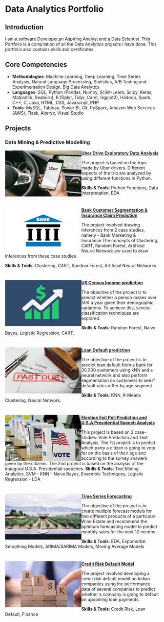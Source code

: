 # Data Analytics Portfolio 

## Introduction
I am a software Developer,an Aspiring Analyst and a Data Scientist.
This Portfolio is a compilation of all the Data Analytics projects I have done. This portfolio also contains skills and certificates. 

## Core Competencies

- **Methodologies**: Machine Learning, Deep Learning, Time Series Analysis, Natural Language Processing, Statistics, A/B Testing and Experimentation Design, Big Data Analytics
- **Languages**: SQL, Python (Pandas, Numpy, Scikit-Learn, Scipy, Keras, Matplotlib, Seaborn), R (Dplyr, Tidyr, Caret, Ggplot2), Hadoop, Spark, C++, C, Java, HTML, CSS, Javascript, PHP 
- **Tools**: MySQL, Tableau, Power BI, Git, PySpark, Amazon Web Services (AWS), Flask, Alteryx, Visual Studio

## Projects

### Data Mining & Predictive Modelling

<img align="left" width="250" height="150" src="https://github.com/hmr2899/Data-Analytics-Portfolio/blob/main/Images/uber.jpg"> **[Uber Drive Exploratory Data Analysis](https://github.com/hmr2899/Uber-EDA)**

The project is based on the trips made by Uber drivers. Different aspects of the trip are analyzed by using different functions in Python.

**Skills & Tools**: Python Functions, Data Interpretation, EDA

#

<img align="left" width="250" height="150" src="https://github.com/hmr2899/Data-Analytics-Portfolio/blob/main/Images/bank.png"> **[Bank Customer Segmentation & Insurance Claim Prediction](https://github.com/hmr2899/bank-customer-segmentation)**

The project involved drawing inferences from 2 case studies, namely - Bank Marketing & Insurance.The concepts of Clustering, CART, Random Forest, Artificial Neural Network are used to draw inferences from these case studies.

**Skills & Tools**: Clustering, CART, Random Forest, Artificial Neural Networks

#

<img align="left" width="250" height="150" src="https://github.com/hmr2899/Data-Analytics-Portfolio/blob/main/Images/income.png"> **[US Census Income prediction](https://github.com/hmr2899/us-census-income)**

The objective of the project is to predict whether a person makes over 50K a year given their demographic variations. To achieve this, several classification techniques are explored.

**Skills & Tools**: Random Forest, Naive Bayes, Logistic Regression, CART.

#

<img align="left" width="250" height="150" src="https://github.com/hmr2899/Data-Analytics-Portfolio/blob/main/Images/loan.jpg"> **[Loan Default prediction](https://github.com/hmr2899/us-census-income)**

The objective of the project is to predict loan default from a bank for 30,000 customers using kNN and a neural network and also perform segmentation on customers to see if default rates differ by age segment.

**Skills & Tools**: KNN, K-Means Clustering, Neural Network.

#

<img align="left" width="250" height="150" src="https://github.com/hmr2899/Data-Analytics-Portfolio/blob/main/Images/election.jpg"> **[Election Exit Poll Prediction and U.S.A Presidential Speech Analysis](https://github.com/hmr2899/us-election)**

This project is based on 2 case-studies: Vote Prediction and Text Analysis. The 1st project is to predict which party a citizen is going to vote for on the basis of their age and according to the survey answers given by the citizens. The 2nd project is based on the analysis of the inaugural U.S.A. Presidential speeches. **Skills & Tools**: Text Mining Analytics, SVM - KNN - Naive Bayes, Ensemble Techniques, Logistic Regression - LDA

#

<img align="left" width="250" height="150" src="https://github.com/hmr2899/Data-Analytics-Portfolio/blob/main/Images/wine.png"> **[Time Series Forecasting](https://github.com/hmr2899/time-series-project)**

The objective of the project is to create multiple forecast models for two different products of a particular Wine Estate and recommend the optimum forecasting model to predict monthly sales for the next 12 months

**Skills & Tools**: EDA, Exponential Smoothing Models, ARIMA/SARIMA Models, Moving Average Models

#

<img align="left" width="250" height="150" src="https://github.com/hmr2899/Data-Analytics-Portfolio/blob/main/Images/credit.png"> **[Credit Risk Default Model](https://github.com/hmr2899/credit-risk-model)**

The project involved developing a credit risk default model on Indian companies using the performance data of several companies to predict whether a company is going to default on upcoming loan payments.

**Skills & Tools**: Credit Risk, Loan Default, Finance

